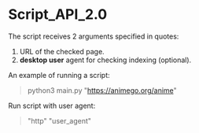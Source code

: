 # Script_API_2.0
The script receives 2 arguments specified in quotes:
1. URL of the checked page.
2. **desktop user** agent for checking indexing (optional).

An example of running a script:
> python3 main.py "https://animego.org/anime"

Run script with user agent:
> "http" "user_agent"
